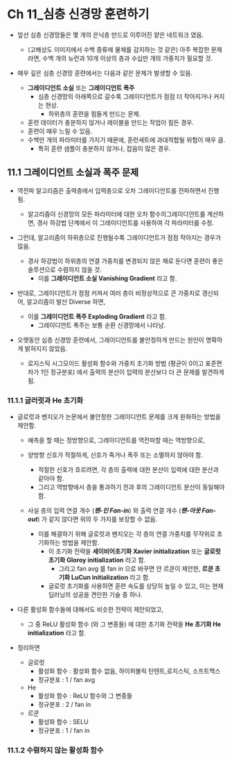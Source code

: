 # Ch 11_심층 신경망 훈련하기

- 앞선 심층 신경망들은 몇 개의 은닉층 만드로 이루어진 얕은 네트워크 였음.
  - (고해상도 이미지에서 수백 종류에 물체를 감지하는 것 같은) 아주 복잡한 문제라면, 수백 개의 뉴런과 10개 이상의 층과 수십만 개의 가중치가 필요할 것.



- 매우 깊은 심층 신경망 훈련에서는 다음과 같은 문제가 발생할 수 있음.
  - **그레이디언트 소실** 또는 **그레이디언트 폭주**
    - 심층 신경망의 아래쪽으로 갈수록 그레이디언트가 점점 더 작아지거나 커지는 현상.
      - 하위층의 훈련을 힘들게 만드는 문제.
  - 훈련 데이터가 충분하지 않거나 레이블을 만드는 작업이 힘든 경우.
  - 훈련이 매우 느릴 수 있음.
  - 수백만 개의 파라미터를 가지기 때문에, 훈련세트에 과대적합될 위험이 매우 큼.
    - 특히 훈련 샘플이 충분하지 않거나, 잡음이 많은 경우.







## 11.1 그레이디언트 소실과 폭주 문제

- 역전파 알고리즘은 출력층에서 입력층으로 오차 그레이디언트를 전파하면서 진행 됨.
  - 알고리즘이 신경망의 모든 파라미터에 대한 오차 함수의그레이디언트를 계산하면, 경사 하강법 단계에서 이 그레이디언트를 사용하여 각 파라미터를 수정.
- 그런데, 알고리즘이 하위층으로 진행될수록 그레이디언트가 점점 작아지는 경우가 많음.
  - 경사 하강법이 하위층의 연결 가중치를 변경되지 않은 채로 둔다면 훈련이 좋은 솔루션으로 수렴하지 않을 것.
    - 이를 **그레이디언트 소실 Vanishing Gradient** 라고 함.
- 반대로, 그레이디언트가 점점 커져서 여러 층이 비정상적으로 큰 가중치로 갱신되어, 알고리즘이 발산 Diverse 하면,
  - 이를 **그레이디언트 폭주 Exploding Gradient** 라고 함.
    - 그레이디언트 폭주는 보통 순환 신경망에서 나타남.



- 오랫동안 심층 신경망 훈련에서, 그레이디언트를 불안정하게 만드는 원인이 명확하게 밝혀지지 않았음.
  - 로지스틱 시그모이드 활성화 함수와 가중치 초기화 방법 (평균이 0이고 표준편차가 1인 정규분포) 에서 출력의 분산이 입력의 분산보다 더 큰 문제를 발견하게 됨.







### 11.1.1 글러럿과 He 초기화

- 글로럿과 벤지오가 논문에서 불안정한 그레이디언트 문제를 크게 완화하는 방법을 제안함.

  - 예측을 할 때는 정방향으로, 그레이디언트를 역전파할 때는 역방향으로,
  - 양방향 신호가 적절하게, 신호가 죽거나 폭주 또는 소멸하지 않아야 함.
    - 적절한 신호가 흐르려면, 각 층의 출력에 대한 분산이 입력에 대한 분산과 같아야 함.
    - 그리고 역방향에서 층을 통과하기 전과 후의 그레이디언트 분산이 동일해야함.

  - 사실 층의 입력 연결 개수 (***팬-인 Fan-in***) 와 출력 연결 개수 (***팬-아웃 Fan-out***) 가 같지 않다면 위의 두 가지를 보장할 수 없음.
    - 이를 해결하기 위해 글로럿과 벤지오는 각 층의 연결 가중치를 무작위로 초기화하는 방법을 제안함.
      - 이 초기화 전략을 **세이비어초기화 Xavier initialization** 또는 **글로럿 초기화 Gloroy initialization** 라고 함.
        - 그리고 fan avg 를 fan in 으로 바꾸면 얀 르쿤이 제안한, **르쿤 초기화 LuCun initialization** 라고 함.
      - 글로럿 초기화를 사용하면 훈련 속도를 상당히 높일 수 있고, 이는 현재 딥러닝의 성공을 견인한 기술 중 하나.



- 다른 활성화 함수들에 대해서도 비슷한 전략이 제안되었고,
  - 그 중 ReLU 활성화 함수 (와 그 변종들) 에 대한 초기화 전략을 **He 초기화 He initialization** 라고 함.



- 정리하면
  - 글로럿
    - 활성화 함수 : 활성화 함수 없음, 하이퍼볼릭 탄텐트,로지스틱, 소프트맥스
    - 정규분포 : 1 / fan avg
  - He
    - 활성화 함수 : ReLU 함수와 그 변종들
    - 정규분포 : 2 / fan in
  - 르쿤
    - 활성화 함수 : SELU
    - 정규분포 : 1 / fan in







### 11.1.2 수렴하지 않는 활성화 함수

 